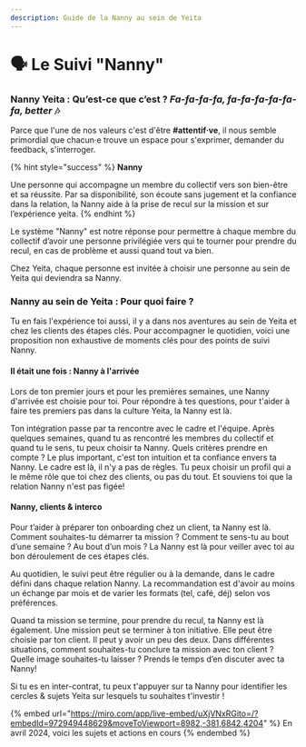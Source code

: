 ```yaml
---
description: Guide de la Nanny au sein de Yeita
---
```


# 🗣️ Le Suivi "Nanny"

### **Nanny Yeita : Qu’est-ce que c’est ?** _Fa-fa-fa-fa, fa-fa-fa-fa-fa-fa, better_ :notes:

Parce que l'une de nos valeurs c'est d'être **#attentif·ve**, il nous semble primordial que chacun·e trouve un espace pour s'exprimer, demander du feedback, s'interroger.

{% hint style="success" %}
**Nanny**

Une personne qui accompagne un membre du collectif vers son bien-être et sa réussite. Par sa disponibilité, son écoute sans jugement et la confiance dans la relation, la Nanny aide à la prise de recul sur la mission et sur l’expérience yeita.
{% endhint %}

Le système "Nanny" est notre réponse pour permettre à chaque membre du collectif d’avoir une personne privilégiée vers qui te tourner pour prendre du recul, en cas de problème et aussi quand tout va bien.&#x20;

Chez Yeita, chaque personne est invitée à choisir une personne au sein de Yeita qui deviendra sa Nanny.

### Nanny au sein de Yeita : Pour quoi faire ? 

Tu en fais l'expérience toi aussi, il y a dans nos aventures au sein de Yeita et chez les clients des étapes clés. Pour accompagner le quotidien, voici une proposition non exhaustive de moments clés pour des points de suivi Nanny. &#x20;

#### Il était une fois : Nanny à l'arrivée

Lors de ton premier jours et pour les premières semaines, une Nanny d'arrivée est choisie pour toi. Pour répondre à tes questions, pour t'aider à faire tes premiers pas dans la culture Yeita, la Nanny est là.&#x20;

Ton intégration passe par ta rencontre avec le cadre et l'équipe. Après quelques semaines, quand tu as rencontré les membres du collectif et quand tu le sens, tu peux choisir ta Nanny. Quels critères prendre en compte ? Le plus important, c'est ton intuition et ta confiance envers ta Nanny. Le cadre est là, il n'y a pas de règles. Tu peux choisir un profil qui a le même rôle que toi chez des clients, ou pas du tout. Et souviens toi que la relation Nanny n'est pas figée!

#### Nanny, clients & interco&#x20;

Pour t’aider à préparer ton onboarding chez un client, ta Nanny est là. Comment souhaites-tu démarrer ta mission ? Comment te sens-tu au bout d’une semaine ? Au bout d’un mois ? La Nanny est là pour veiller avec toi au bon déroulement de ces étapes clés.&#x20;

Au quotidien, le suivi peut être régulier ou à la demande, dans le cadre défini dans chaque relation Nanny. La recommandation est d'avoir au moins un échange par mois et de varier les formats (tel, café, déj) selon vos préférences.&#x20;

Quand ta mission se termine, pour prendre du recul, ta Nanny est là également. Une mission peut se terminer à ton initiative. Elle peut être choisie par ton client. Il peut y avoir un peu des deux. Dans différentes situations, comment souhaites-tu conclure ta mission avec ton client ? Quelle image souhaites-tu laisser ? Prends le temps d’en discuter avec ta Nanny!&#x20;

Si tu es en inter-contrat, tu peux t'appuyer sur ta Nanny pour identifier les cercles & sujets Yeita sur lesquels tu souhaites t'investir !&#x20;

{% embed url="https://miro.com/app/live-embed/uXjVNxRGito=/?embedId=972949448629&moveToViewport=8982,-381,6842,4204" %}
En avril 2024, voici les sujets et actions en cours
{% endembed %}

